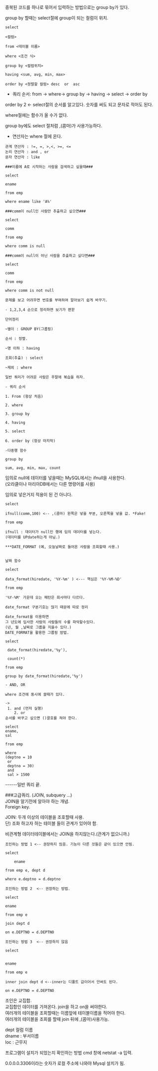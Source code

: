 중복된 코드를 하나로 묶어서 입력하는 방법으로는 group by가 있다.

group by 할때는 select절에 group이 되는 컬럼이 위치.

```
select

<컬럼>

from <테이블 이름>

where <조건 식>

group by <컬럼위치>

having <sum, avg, min, max>

order by <정렬할 컬럼> desc  or  asc
```
- 쿼리 순서: from -> where-> group by -> having -> select -> order by

order by 2 <- select절의 순서를 알고있다. 숫자를 써도 되고 문자로 적어도 된다.

where절에는 함수가 올 수가 없다.

group by에도 select 절처럼 ,(콤마)가 사용가능하다.

- 연산자는 where 절에 온다.
```
관계 연산자 : !=, =, >,<, >=, <=
논리 연산자 : and , or
문자 연산자 : like
```
```
###이름에 A로 시작하는 사람을 검색하고 싶을때###

select

ename

from emp

where ename like 'A%'
```
```
###comm이 null인 사람만 추출하고 싶으면###

select

comm

from emp

where comm is null
```
```
###comm이 null이 아닌 사람을 추출하고 싶다면###

select

comm

from emp

where comm is not null
```

```
문제를 보고 어려우면 번호를 부여하여 알아보기 쉽게 바꾸기.

- 1,2,3,4 순으로 정리하면 보기가 편핟

단어정리

~별이 : GROUP BY(그룹핑)

순서 : 정렬.

~명 이하 : having

조회(추출) : select

~제외 : where

일반 쿼리가 어려운 사람은 주말에 복습을 하자.
```

```
- 쿼리 순서

1. From (항상 처음)

2. where

3. group by

4. having

5. select

6. order by (항상 마지막)
```
```
-다중행 함수

group by

sum, avg, min, max, count
```

임의로 null에 데이터를 넣을때는 MySQL에서는 ifnull을 사용한다.  
(오라클이나 마리아DB에서는 다른 명령어를 사용)

임의로 넣은거지 적용이 된 건 아니다.
```
select

ifnull(comm,100) <-- ,(콤마) 왼쪽은 넣을 부분, 오른쪽을 넣을 값. *Fake!

from emp 

ifnull : 데이터가 null인 행에 임의 데이터를 넣는다.
(데이터를 UPdate하는게 아님.)
```
```
***DATE_FORMAT (예, 오늘날짜로 들어온 사람을 조회할때 사용.)


날짜 함수

select

data_format(hiredate, '%Y-%m' ) <--- 핵심은 '%Y-%M-%D'

from emp

'%Y-%M' 가운데 오는 패턴은 회사마다 다르다.

date_format 구분기호는 많기 때문에 따로 정리

date_format을 이용하면 
그 년도에 입사한 사람의 사람들의 수를 파악할수있다.
(년, 월 ,날짜로 그룹을 지을수 있다.)
DATE_FORMAT을 활용한 그룹핑 방법.

select 
 
 date_format(hiredate,'%y'),
 
 count(*)

from emp 

group by date_format(hiredate,'%y')
```
```
- AND, OR

where 조건에 동시에 쓸때가 있다.

->
 1. and (먼저 실행)  
    2. or  
순서를 바꾸고 싶으면 ()괄호를 쳐야 한다.

select
ename,
sal

from emp

where 
(deptno = 10
 or
 deptno = 30)
 and
 sal > 1500
```

------일반 쿼리 끝.  

###고급쿼리.  (JOIN, subquery ...)  
JOIN을 알기전에 알아야 하는 개념.  
Foreign key.

JOIN:  두개 이상의 테이블을 조호할때 사용.  
단) 조화 하고자 하는 테이블 들이 관계가 있어야 함.

비관계형 데이터테이블에서는 JOIN을 하지않는다.(관계가 없으니까.)

```
조인하는 방법 1 <-- 권장하지 읺음. 기능이 다른 것들은 같이 있으면 안됨.

select 

	ename

from emp e, dept d

where e.deptno = d.deptno
```
```
조인하는 방법 2  <-- 권장하는 방법.

select 

ename

from emp e 

join dept d 

on e.DEPTNO = d.DEPTNO
```
```
조인하는 방법 3  <-- 권장하지 않음

select 


ename

from emp e 

inner join dept d <--inner는 디폴트 값이어서 안써도 된다.

on e.DEPTNO = d.DEPTNO
```
조인은 교집합.  
교집합인 데이터를 가져온다.
join을 하고 on을 써야한다.  
여러개의 테이블을 조회할때는 이름앞에 테이블이름을 적어야 한다.  
여러개의 테이블을 조회를 할때 join 뒤에 ,(콤마)사용가능.

dept 컬럼 이름  
dname : 부서이름  
loc : 근무지

프로그램이 설치가 되었는지 확인하는 방법
cmd 창에 netstat -a 입력.

0.0.0.0.3306이라는 숫자가 로컬 주소에 나와야 Mysql 설치가 됨.
